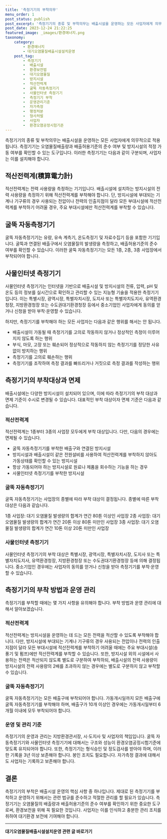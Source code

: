 ```yaml
---
title: '측정기기의 부착의무'
menu_order: 1
post_status: publish
post_excerpt: '측정기기의 종류 및 부착의무는 배출시설을 운영하는 모든 사업자에게 의무적으로 적용됩니다. 측정기기는 오염물질배출량과 배출허용기준의 준수 여부 및 방지시설의 적정 가동 여부를 확인할 수 있는 도구입니다. 이러한 측정기기는 다음과 같이 구분되며, 사업자는 이를 설치해야 합니다.'
post_date: 2023-12-24 21:22:25
featured_image: _images/환경에너지.png
taxonomy:
    category:
        - 환경에너지
        - 대기오염물질배출시설설치운영
    post_tag:
        - 측정기기
        -  배출시설
        -  환경보전법
        -  대기오염물질
        -  방지시설
        -  적산전력계
        -  굴뚝 자동측정기기
        -  사물인터넷 측정기기
        -  측정기기 부착
        -  운영관리기준
        -  자가측정
        -  행정처분
        -  형사처벌
        -  사업자
        -  환경오염공정시험기준
---
```



측정기기의 종류 및 부착의무는 배출시설을 운영하는 모든 사업자에게 의무적으로 적용됩니다. 측정기기는 오염물질배출량과 배출허용기준의 준수 여부 및 방지시설의 적정 가동 여부를 확인할 수 있는 도구입니다. 이러한 측정기기는 다음과 같이 구분되며, 사업자는 이를 설치해야 합니다.

## 적산전력계(積算電力計)
적산전력계는 전력 사용량을 측정하는 기기입니다. 배출시설에 설치하는 방지시설의 전력 사용량을 측정하기 위해 적산전력계를 부착해야 합니다. 단, 방지시설에 부대되는 기계나 기구류의 경우 사용되는 전압이나 전력의 인출지점이 달라 모든 부대시설에 적산전력계를 부착하기 어려울 경우, 주요 부대시설에만 적산전력계를 부착할 수 있습니다.

## 굴뚝 자동측정기기
굴뚝 자동측정기기는 유량, 유속 계측기, 온도측정기 및 자료수집기 등을 포함한 기기입니다. 굴뚝과 연결된 배출구에서 오염물질의 발생량을 측정하고, 배출허용기준의 준수 여부를 확인할 수 있습니다. 이러한 굴뚝 자동측정기기는 모든 1종, 2종, 3종 사업장에서 부착되어야 합니다.

## 사물인터넷 측정기기
사물인터넷 측정기기는 인터넷을 기반으로 배출시설 및 방지시설의 전류, 압력, pH 및 온도 등의 정보를 실시간으로 확인하고 관리할 수 있는 지능형 기술을 적용한 측정기기입니다. 이는 특별시장, 광역시장, 특별자치시장, 도지사 또는 특별자치도지사, 유역환경청장, 지방환경청장 또는 수도권대기환경청장 등에서 중소기업인 사업자에게 동의를 얻거나 신청을 받아 부착·운영할 수 있습니다.

하지만, 측정기기를 부착해야 하는 모든 사업자는 다음과 같은 행위를 해서는 안 됩니다.

- 배출시설이 가동될 때 측정기기를 고의로 작동하지 않거나 정상적인 측정이 이루어지지 않도록 하는 행위
- 부식, 마모, 고장 또는 훼손되어 정상적으로 작동하지 않는 측정기기를 정당한 사유 없이 방치하는 행위
- 측정기기를 고의로 훼손하는 행위
- 측정기기를 조작하여 측정 결과를 빠뜨리거나 거짓으로 측정 결과를 작성하는 행위

## 측정기기의 부착대상과 면제

배출시설에는 다양한 방지시설이 설치되어 있으며, 이에 따라 측정기기의 부착 대상과 면제 기준이 수시로 변경될 수 있습니다. 대표적인 부착 대상이자 면제 기준은 다음과 같습니다.

### 적산전력계
적산전력계는 1종부터 3종의 사업장 모두에게 부착 대상입니다. 다만, 다음의 경우에는 면제될 수 있습니다.

- 굴뚝 자동측정기기를 부착한 배출구와 연결된 방지시설
- 방지시설과 배출시설이 같은 전원설비를 사용하여 적산전력계를 부착하지 않아도 가동상태를 확인할 수 있는 방지시설
- 항상 가동되어야 하는 방지시설로 원료나 제품을 회수하는 기능을 하는 경우
- 사물인터넷 측정기기를 부착한 방지시설

### 굴뚝 자동측정기기
굴뚝 자동측정기기는 사업장의 종별에 따라 부착 대상이 결정됩니다. 종별에 따른 부착 대상은 다음과 같습니다.

1종 사업장: 대기 오염물질 발생량의 합계가 연간 80톤 이상인 사업장
2종 사업장: 대기 오염물질 발생량의 합계가 연간 20톤 이상 80톤 미만인 사업장
3종 사업장: 대기 오염물질 발생량의 합계가 연간 10톤 이상 20톤 미만인 사업장

### 사물인터넷 측정기기
사물인터넷 측정기기의 부착 대상은 특별시장, 광역시장, 특별자치시장, 도지사 또는 특별자치도지사, 유역환경청장, 지방환경청장 또는 수도권대기환경청장 등에 의해 결정됩니다. 중소기업인 경우에는 사업자의 동의를 얻거나 신청을 받아 측정기기를 부착·운영할 수 있습니다.

## 측정기기의 부착 방법과 운영 관리

측정기기를 부착할 때에는 몇 가지 사항을 유의해야 합니다. 부착 방법과 운영 관리에 대해서 알아보겠습니다.

### 적산전력계
적산전력계는 방지시설을 운영하는 데 드는 모든 전력을 적산할 수 있도록 부착해야 합니다. 다만, 방지시설에 부대되는 기계나 기구류의 경우 사용되는 전압이나 전력의 인출지점이 달라 모든 부대시설에 적산전력계를 부착하기 어려울 때에는 주요 부대시설(송풍기 및 펌프)에만 적산전력계를 부착할 수 있습니다. 또한, 방지시설 외의 시설에서 사용하는 전력은 적산되지 않도록 별도로 구분하여 부착하되, 배출시설의 전력 사용량이 방지시설의 전력 사용량의 2배를 초과하지 않는 경우에는 별도로 구분하지 않고 부착할 수 있습니다.

### 굴뚝 자동측정기기
굴뚝 자동측정기기는 모든 배출구에 부착되어야 합니다. 가동개시일까지 모든 배출구에 굴뚝 자동측정기기를 부착해야 하며, 배출구가 10개 이상인 경우에는 가동개시일부터 6개월 이내에 모두 부착되어야 합니다.

### 운영 및 관리 기준
측정기기의 운영과 관리는 지방환경관서장, 시·도지사 및 사업자의 책임입니다. 굴뚝 자동측정기기와 사물인터넷 측정기기에 대해서는 구조와 성능이 환경오염공정시험기준에 맞도록 유지되어야 합니다. 또한, 측정기기는 형식승인 및 정도검사를 받아야 하며, 이러한 기록을 3년 이상 보존해야 합니다. 봉인 조치도 필요합니다. 자가측정 결과에 대해서도 사업자는 기록하고 보존해야 합니다.

## 결론
측정기기의 부착은 배출시설 운영의 핵심 사항 중 하나입니다. 제대로 된 측정기기를 부착하고 운영하기 위해서는 관련 법규를 준수하고 적절한 관리를 할 필요가 있습니다. 측정기기는 오염물질의 배출량과 배출허용기준의 준수 여부를 확인하기 위한 중요한 도구로써, 환경보전을 위해 꼭 필요한 것입니다. 사업자는 이를 인식하고 충분한 관리 조치를 취하여 대기환경 보전에 기여해야 합니다.
<!-- wp:separator -->
<hr class="wp-block-separator has-alpha-channel-opacity"/>
<!-- /wp:separator -->

<!-- wp:group {"backgroundColor":"base","layout":{"type":"constrained"}} -->
<div class="wp-block-group has-base-background-color has-background"><!-- wp:paragraph {"align":"center","fontSize":"medium"} -->
<p class="has-text-align-center has-large-font-size"><strong>대기오염물질배출시설설치운영 관련 글 바로가기</strong></p>
<!-- /wp:paragraph -->


<!-- wp:latest-posts
{"categories":[{"id":35038,"count":19,"description":"","link":"https://uknowlaw.com/category/%eb%8c%80%ea%b8%b0%ec%98%a4%ec%97%bc%eb%ac%bc%ec%a7%88%eb%b0%b0%ec%b6%9c%ec%8b%9c%ec%84%a4%ec%84%a4%ec%b9%98%ec%9a%b4%ec%98%81/","name":"대기오염물질배출시설설치운영","slug":"대기오염물질배출시설설치운영","taxonomy":"category","parent":0,"meta":[],"_links":{"self":[{"href":"https://uknowlaw.com/wp-json/wp/v2/categories/35038"}],"collection":[{"href":"https://uknowlaw.com/wp-json/wp/v2/categories"}],"about":[{"href":"https://uknowlaw.com/wp-json/wp/v2/taxonomies/category"}],"wp:post_type":[{"href":"https://uknowlaw.com/wp-json/wp/v2/posts?categories=35038"}],"curies":[{"name":"wp","href":"https://api.w.org/{rel}","templated":true}]}}],"postsToShow":100,"excerptLength":28,"postLayout":"grid","columns":2,"featuredImageAlign":"left","featuredImageSizeSlug":"large","fontSize":"small"} /--></div>
<!-- /wp:group -->